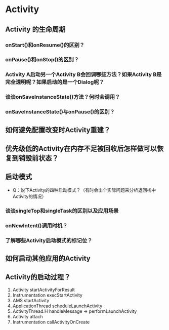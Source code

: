 # Activity

## Activity 的生命周期

### onStart\(\)和onResume\(\)的区别？

### onPause\(\)和onStop\(\)的区别？

### Activity A启动另一个Activity B会回调哪些方法？如果Activity B是完全透明呢？如果启动的是一个Dialog呢？

### 谈谈onSaveInstanceState\(\)方法？何时会调用？

### onSaveInstanceState\(\)与onPause\(\)的区别？

## 如何避免配置改变时Activity重建？

## 优先级低的Activity在内存不足被回收后怎样做可以恢复到销毁前状态？

## 启动模式

* Q：说下Activity的四种启动模式？（有时会出个实际问题来分析返回栈中Activity的情况）

### 谈谈singleTop和singleTask的区别以及应用场景

### onNewIntent\(\)调用时机？

### 了解哪些Activity启动模式的标记位？

## 如何启动其他应用的Activity

## Activity的启动过程？

1. Activity startActivityForResult
2. Instrumentation execStartActivity
3. AMS startActivity
4. ApplicationThread scheduleLaunchActivity
5. ActivityThread.H handleMessage -&gt; performLaunchActivity
6. Activity attach
7. Instrumentation callActivityOnCreate

